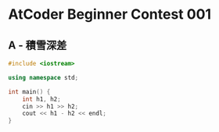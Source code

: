 # AtCoder Beginner Contest 001
## A - 積雪深差
```cpp
#include <iostream>

using namespace std;

int main() {
    int h1, h2;
    cin >> h1 >> h2;
    cout << h1 - h2 << endl;
}
```
